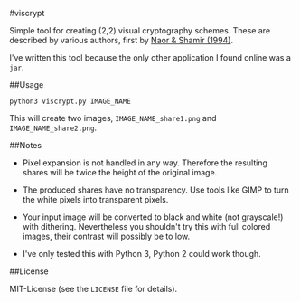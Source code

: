 #viscrypt

Simple tool for creating (2,2) visual cryptography schemes. These are described by various authors, first by [Naor & Shamir (1994)](http://www.cs.nccu.edu.tw/~raylin/UndergraduateCourse/ComtenporaryCryptography/Spring2009/VisualCrypto.pdf).

I've written this tool because the only other application I found online was a `jar`.

##Usage

    python3 viscrypt.py IMAGE_NAME
    
This will create two images, `IMAGE_NAME_share1.png` and `IMAGE_NAME_share2.png`.

##Notes

* Pixel expansion is not handled in any way. Therefore the resulting shares will be twice the height of the original image.

* The produced shares have no transparency. Use tools like GIMP to turn the white pixels into transparent pixels.

* Your input image will be converted to black and white (not grayscale!) with dithering. Nevertheless you shouldn't try this with full colored images, their contrast will possibly be to low.

* I've only tested this with Python 3, Python 2 could work though.

##License

MIT-License (see the `LICENSE` file for details).
